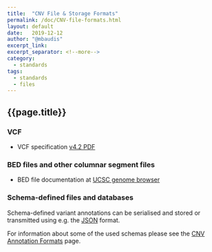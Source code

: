 ```yaml
---
title:  "CNV File & Storage Formats"
permalink: /doc/CNV-file-formats.html
layout: default
date:   2019-12-12
author: "@mbaudis"
excerpt_link: 
excerpt_separator: <!--more-->
category:
  - standards
tags:
  - standards
  - files
---
```


## {{page.title}}

<!--more-->

### VCF

* VCF specification [v4.2 PDF](https://samtools.github.io/hts-specs/VCFv4.2.pdf)


### BED files and other columnar segment files 

* BED file documentation at [UCSC genome browser](https://genome.ucsc.edu/FAQ/FAQformat.html#format1)


### Schema-defined files and databases

Schema-defined variant annotations can be serialised and stored or transmitted 
using e.g. the [JSON](https://www.json.org/json-en.html) format.

For information about some of the used schemas please see the 
[CNV Annotation Formats](/doc/CNV-annotation-formats.html) page.

